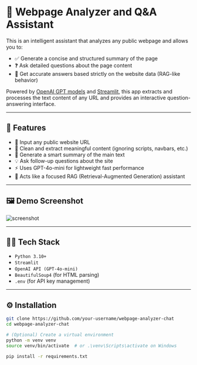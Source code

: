 # 🧠 Webpage Analyzer and Q&A Assistant

This is an intelligent assistant that analyzes any public webpage and allows you to:
- ✅ Generate a concise and structured summary of the page
- ❓ Ask detailed questions about the page content
- 💬 Get accurate answers based strictly on the website data (RAG-like behavior)

Powered by [OpenAI GPT models](https://platform.openai.com/docs) and [Streamlit](https://streamlit.io/), this app extracts and processes the text content of any URL and provides an interactive question-answering interface.

---

## 🚀 Features

- 🔗 Input any public website URL
- 🧹 Clean and extract meaningful content (ignoring scripts, navbars, etc.)
- 📝 Generate a smart summary of the main text
- 💡 Ask follow-up questions about the site
- ⚡ Uses GPT-4o-mini for lightweight fast performance
- 🧠 Acts like a focused RAG (Retrieval-Augmented Generation) assistant

---

## 🖼 Demo Screenshot

![screenshot](./screenshot.png) <!-- Optional, if you add a screenshot -->

---

## 🧑‍💻 Tech Stack

- `Python 3.10+`
- `Streamlit`
- `OpenAI API (GPT-4o-mini)`
- `BeautifulSoup4` (for HTML parsing)
- `.env` (for API key management)

---

## ⚙️ Installation

```bash
git clone https://github.com/your-username/webpage-analyzer-chat
cd webpage-analyzer-chat

# (Optional) Create a virtual environment
python -m venv venv
source venv/bin/activate  # or .\venv\Scripts\activate on Windows

pip install -r requirements.txt

